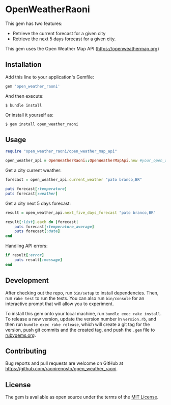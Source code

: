 # OpenWeatherRaoni

This gem has two features:
- Retrieve the current forecast for a given city
- Retrieve the next 5 days forecast for a given city.

This gem uses the Open Weather Map API (https://openweathermap.org)

## Installation

Add this line to your application's Gemfile:

```ruby
gem 'open_weather_raoni'
```

And then execute:

    $ bundle install

Or install it yourself as:

    $ gem install open_weather_raoni

## Usage

```ruby
require "open_weather_raoni/open_weather_map_api"
```

```ruby
open_weather_api = OpenWeatherRaoni::OpenWeatherMapApi.new #your_open_weather_map_key
```

Get a city current weather:
```ruby
forecast = open_weather_api.current_weather "pato branco,BR"

puts forecast[:temperature]
puts forecast[:weather]
```

Get a city next 5 days forecast:
```ruby
result = open_weather_api.next_five_days_forecast "pato branco,BR"

result[:list].each do |forecast|
    puts forecast[:temperature_average]
    puts forecast[:date]
end
```

Handling API errors:
```ruby
if result[:error]
    puts result[:message]
end
```

## Development

After checking out the repo, run `bin/setup` to install dependencies. Then, run `rake test` to run the tests. You can also run `bin/console` for an interactive prompt that will allow you to experiment.

To install this gem onto your local machine, run `bundle exec rake install`. To release a new version, update the version number in `version.rb`, and then run `bundle exec rake release`, which will create a git tag for the version, push git commits and the created tag, and push the `.gem` file to [rubygems.org](https://rubygems.org).

## Contributing

Bug reports and pull requests are welcome on GitHub at https://github.com/raonirenosto/open_weather_raoni.

## License

The gem is available as open source under the terms of the [MIT License](https://opensource.org/licenses/MIT).
